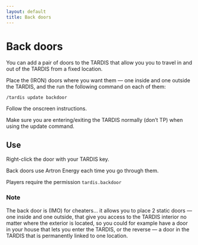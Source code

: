 ```yaml
---
layout: default
title: Back doors
---
```


# Back doors

You can add a pair of doors to the TARDIS that allow you you to travel in and 
out of the TARDIS from a fixed location.

Place the (IRON) doors where you want them — one inside and one outside the 
TARDIS, and the run the following command on each of them:

    /tardis update backdoor

Follow the onscreen instructions.

Make sure you are entering/exiting the TARDIS normally (don’t TP) when using the 
update command.

## Use

Right-click the door with your TARDIS key.

Back doors use Artron Energy each time you go through them.

Players require the permission `tardis.backdoor`

### Note

The back door is (IMO) for cheaters... it allows you to place 2 static doors — 
one inside and one outside, that give you access to the TARDIS interior no matter 
where the exterior is located, so you could for example have a door in your house 
that lets you enter the TARDIS, or the reverse — a door in the TARDIS that is 
permanently linked to one location.

